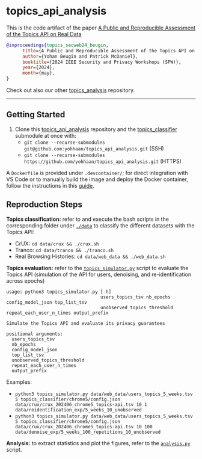 # topics_api_analysis

This is the code artifact of the paper [A Public and Reproducible Assessment of the Topics API on Real Data](https://arxiv.org/abs/2403.19577)

```bibtex
@inproceedings{topics_secweb24_beugin,
      title={A Public and Reproducible Assessment of the Topics API on Real Data},
      author={Yohan Beugin and Patrick McDaniel},
      booktitle={2024 IEEE Security and Privacy Workshops (SPW)},
      year={2024},
      month={may},
}
```

Check out also our other
[topics_analysis](https://github.com/yohhaan/topics_analysis) repository.

---
## Getting Started

1. Clone this [topics_api_analysis](https://github.com/yohhaan/topics_api_analysis)
   repository and the
   [topics_classifier](https://github.com/yohhaan/topics_classifier)
   submodule at once with:
   - `git clone --recurse-submodules git@github.com:yohhaan/topics_api_analysis.git` (SSH)
   - `git clone --recurse-submodules
     https://github.com/yohhaan/topics_api_analysis.git` (HTTPS)

A `Dockerfile` is provided under `.devcontainer/`; for direct integration with
VS Code or to manually build the image and deploy the Docker container, follow
the instructions in this [guide](https://gist.github.com/yohhaan/b492e165b77a84d9f8299038d21ae2c9).

## Reproduction Steps

**Topics classification:** refer to and execute the bash scripts in the
corresponding folder under [`./data`](./data) to classify the different
datasets with the Topics API:

- CrUX: `cd data/crux && ./crux.sh`
- Tranco: `cd data/tranco && ./tranco.sh`
- Real Browsing Histories: `cd data/web_data && ./web_data.sh`

**Topics evaluation:** refer to the
[`topics_simulator.py`](topics_simulator.py) script to evaluate the Topics API
(simulation of the API for users, denoising, and re-identification across epochs)
```
usage: python3 topics_simulator.py [-h]
                                   users_topics_tsv nb_epochs config_model_json top_list_tsv
                                   unobserved_topics_threshold repeat_each_user_n_times output_prefix

Simulate the Topics API and evaluate its privacy guarantees

positional arguments:
  users_topics_tsv
  nb_epochs
  config_model_json
  top_list_tsv
  unobserved_topics_threshold
  repeat_each_user_n_times
  output_prefix
```

Examples:
- `python3 topics_simulator.py data/web_data/users_topics_5_weeks.tsv 5 topics_classifier/chrome5/config.json data/crux/crux_202406_chrome5_topics-api.tsv 10 1 data/reidentification_exp/5_weeks_10_unobserved`
- `python3 topics_simulator.py data/web_data/users_topics_5_weeks.tsv 5 topics_classifier/chrome5/config.json data/crux/crux_202406_chrome5_topics-api.tsv 10 100 data/denoise_exp/5_weeks_100_repetitions_10_unobserved`

**Analysis:** to extract statistics and plot the figures, refer to the
[`analysis.py`](analysis.py) script.
